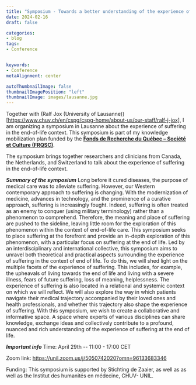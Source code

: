 ```yaml
---
title: "Symposium - Towards a better understanding of the experience of suffering in the end-of-life context"
date: 2024-02-16
draft: false

categories:
- blog
tags: 
- Conference


keywords:
- Conference
metaAlignment: center

autoThumbnailImage: false
thumbnailImagePosition: "left"
thumbnailImage: images/lausanne.jpg
---
```

 Together with (Ralf Jox (University of Lausanne))[https://www.chuv.ch/en/cspg/cspg-home/about-us/our-staff/ralf-j-jox], I am organizing a symposium in Lausanne about the experience of suffering in the end-of-life context. This symposium is part of my knowledge mobilization plan funded by the [**Fonds de Recherche du Québec – Société et Culture (FRQSC)**](https://frq.gouv.qc.ca/en/society-and-culture/).

<!--more-->

The symposium brings together researchers and clinicians from Canada, the Netherlands, and Switzerland to talk about the experience of suffering in the end-of-life context. 

***Summary of the symposium***
Long before it cured diseases, the purpose of medical care was to alleviate suffering. However, our Western contemporary approach to suffering is changing. With the modernization of medicine, advances in technology, and the prominence of a curative approach, suffering is increasingly fought. Indeed, suffering is often treated as an enemy to conquer (using military terminology) rather than a phenomenon to comprehend. Therefore, the meaning and place of suffering are pushed to the sideline, leaving little room for the exploration of this phenomenon within the context of end-of-life care.
This symposium seeks to place suffering at the forefront and provide an in-depth exploration of this phenomenon, with a particular focus on suffering at the end of life. Led by an interdisciplinary and international collective, this symposium aims to unravel both theoretical and practical aspects surrounding the experience of suffering in the context of end of life.
To do this, we will shed light on the multiple facets of the experience of suffering. This includes, for example, the upheavals of living towards the end of life and living with a severe illness, fears of future suffering, loss of meaning, helplessness. The experience of suffering is also located in a relational and systemic context on which we will reflect. We will also explore the way in which patients navigate their medical trajectory accompanied by their loved ones and health professionals, and whether this trajectory also shape the experience of suffering.
With this symposium, we wish to create a collaborative and informative space. A space where experts of various disciplines can share knowledge, exchange ideas and collectively contribute to a profound, nuanced and rich understanding of the experience of suffering at the end of life.

***Important info***
Time: April 29th -- 11:00 - 17:00 CET

Zoom link: https://unil.zoom.us/j/5050742020?omn=96133683346

Funding: This symposium is supported by Stichting de Zaaier, as well as as well as the Institut des humanités en médecine, CHUV- UNIL.